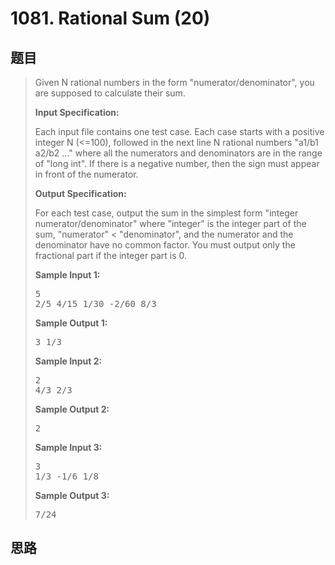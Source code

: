 <h1>1081. Rational Sum (20)</h1>

## 题目

> <div id="problemContent">
> <p>
> Given N rational numbers in the form "numerator/denominator", you are supposed to calculate their sum.</p>
> <p><b>
> Input Specification:
> </b></p>
> <p>Each input file contains one test case. Each case starts with a positive integer N (&lt;=100), followed in the next line N rational numbers "a1/b1 a2/b2 ..." where all the numerators and denominators are in the range of "long int".  If there is a negative number, then the sign must appear in front of the numerator.</p>
> <p><b>
> Output Specification:
> </b></p>
> <p>For each test case, output the sum in the simplest form "integer numerator/denominator" where "integer" is the integer part of the sum, "numerator" &lt; "denominator", and the numerator and the denominator have no common factor.  You must output only the fractional part if the integer part is 0.</p>
> <b>Sample Input 1:</b><pre>
> 5
> 2/5 4/15 1/30 -2/60 8/3
> </pre>
> <b>Sample Output 1:</b><pre>
> 3 1/3
> </pre>
> <b>Sample Input 2:</b><pre>
> 2
> 4/3 2/3
> </pre>
> <b>Sample Output 2:</b><pre>
> 2
> </pre>
> <b>Sample Input 3:</b><pre>
> 3
> 1/3 -1/6 1/8
> </pre>
> <b>Sample Output 3:</b><pre>
> 7/24
> </pre>
> </div>

## 思路

